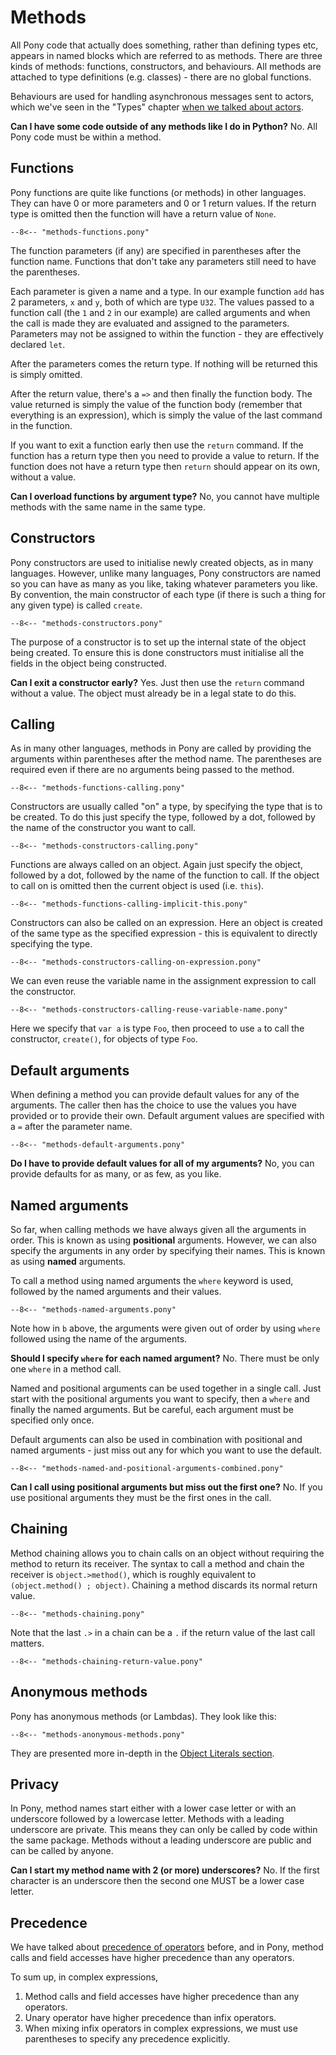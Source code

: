 # Methods

All Pony code that actually does something, rather than defining types etc, appears in named blocks which are referred to as methods. There are three kinds of methods: functions, constructors, and behaviours. All methods are attached to type definitions (e.g. classes) - there are no global functions.

Behaviours are used for handling asynchronous messages sent to actors, which we've seen in the "Types" chapter [when we talked about actors](/types/actors.md#behaviours).

__Can I have some code outside of any methods like I do in Python?__ No. All Pony code must be within a method.

## Functions

Pony functions are quite like functions (or methods) in other languages. They can have 0 or more parameters and 0 or 1 return values. If the return type is omitted then the function will have a return value of `None`.

```pony
--8<-- "methods-functions.pony"
```

The function parameters (if any) are specified in parentheses after the function name. Functions that don't take any parameters still need to have the parentheses.

Each parameter is given a name and a type. In our example function `add` has 2 parameters, `x` and `y`, both of which are type `U32`. The values passed to a function call (the `1` and `2` in our example) are called arguments and when the call is made they are evaluated and assigned to the parameters. Parameters may not be assigned to within the function - they are effectively declared `let`.

After the parameters comes the return type. If nothing will be returned this is simply omitted.

After the return value, there's a `=>` and then finally the function body. The value returned is simply the value of the function body (remember that everything is an expression), which is simply the value of the last command in the function.

If you want to exit a function early then use the `return` command. If the function has a return type then you need to provide a value to return. If the function does not have a return type then `return` should appear on its own, without a value.

__Can I overload functions by argument type?__ No, you cannot have multiple methods with the same name in the same type.

## Constructors

Pony constructors are used to initialise newly created objects, as in many languages. However, unlike many languages, Pony constructors are named so you can have as many as you like, taking whatever parameters you like. By convention, the main constructor of each type (if there is such a thing for any given type) is called `create`.

```pony
--8<-- "methods-constructors.pony"
```

The purpose of a constructor is to set up the internal state of the object being created. To ensure this is done constructors must initialise all the fields in the object being constructed.

__Can I exit a constructor early?__ Yes. Just then use the `return` command without a value. The object must already be in a legal state to do this.

## Calling

As in many other languages, methods in Pony are called by providing the arguments within parentheses after the method name. The parentheses are required even if there are no arguments being passed to the method.

```pony
--8<-- "methods-functions-calling.pony"
```

Constructors are usually called "on" a type, by specifying the type that is to be created. To do this just specify the type, followed by a dot, followed by the name of the constructor you want to call.

```pony
--8<-- "methods-constructors-calling.pony"
```

Functions are always called on an object. Again just specify the object, followed by a dot, followed by the name of the function to call. If the object to call on is omitted then the current object is used (i.e. `this`).

```pony
--8<-- "methods-functions-calling-implicit-this.pony"
```

Constructors can also be called on an expression. Here an object is created of the same type as the specified expression - this is equivalent to directly specifying the type.

```pony
--8<-- "methods-constructors-calling-on-expression.pony"
```

We can even reuse the variable name in the assignment expression to call the constructor.

```pony
--8<-- "methods-constructors-calling-reuse-variable-name.pony"
```

Here we specify that `var a` is type `Foo`, then proceed to use `a` to call the constructor, `create()`, for objects of type `Foo`.

## Default arguments

When defining a method you can provide default values for any of the arguments. The caller then has the choice to use the values you have provided or to provide their own. Default argument values are specified with a `=` after the parameter name.

```pony
--8<-- "methods-default-arguments.pony"
```

__Do I have to provide default values for all of my arguments?__ No, you can provide defaults for as many, or as few, as you like.

## Named arguments

So far, when calling methods we have always given all the arguments in order. This is known as using __positional__ arguments. However, we can also specify the arguments in any order by specifying their names. This is known as using __named__ arguments.

To call a method using named arguments the `where` keyword is used, followed by the named arguments and their values.

```pony
--8<-- "methods-named-arguments.pony"
```

Note how in `b` above, the arguments were given out of order by using `where` followed using the name of the arguments.

__Should I specify `where` for each named argument?__ No. There must be only one `where` in a method call.

Named and positional arguments can be used together in a single call. Just start with the positional arguments you want to specify, then a `where` and finally the named arguments. But be careful, each argument must be specified only once.

Default arguments can also be used in combination with positional and named arguments - just miss out any for which you want to use the default.

```pony
--8<-- "methods-named-and-positional-arguments-combined.pony"
```

__Can I call using positional arguments but miss out the first one?__ No. If you use positional arguments they must be the first ones in the call.

## Chaining

Method chaining allows you to chain calls on an object without requiring the method to return its receiver. The syntax to call a method and chain the receiver is `object.>method()`, which is roughly equivalent to `(object.method() ; object)`. Chaining a method discards its normal return value.

```pony
--8<-- "methods-chaining.pony"
```

Note that the last `.>` in a chain can be a `.` if the return value of the last call matters.

```pony
--8<-- "methods-chaining-return-value.pony"
```

## Anonymous methods

Pony has anonymous methods (or Lambdas). They look like this:

```pony
--8<-- "methods-anonymous-methods.pony"
```

They are presented more in-depth in the [Object Literals section](/expressions/object-literals.md).

## Privacy

In Pony, method names start either with a lower case letter or with an underscore followed by a lowercase letter. Methods with a leading underscore are private. This means they can only be called by code within the same package. Methods without a leading underscore are public and can be called by anyone.

__Can I start my method name with 2 (or more) underscores?__ No. If the first character is an underscore then the second one MUST be a lower case letter.

## Precedence

We have talked about [precedence of operators](/expressions/ops.md#precedence) before, and in Pony, method calls and field accesses have higher precedence than any operators.

To sum up, in complex expressions,

1. Method calls and field accesses have higher precedence than any operators.
2. Unary operator have higher precedence than infix operators.
3. When mixing infix operators in complex expressions, we must use parentheses to specify any precedence explicitly.

